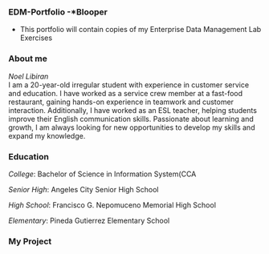 ### EDM-Portfolio -*Blooper
- This portfolio will contain copies of my Enterprise Data Management Lab Exercises
### About me
*Noel Libiran*  
I am a 20-year-old irregular student with experience in customer service and education. I have worked as a service crew member at a fast-food restaurant, gaining hands-on experience in teamwork and customer interaction. Additionally, I have worked as an ESL teacher, helping students improve their English communication skills. Passionate about learning and growth, I am always looking for new opportunities to develop my skills and expand my knowledge.
### Education   
*College*: Bachelor of Science in Information System(CCA

*Senior High*: Angeles City Senior High School

*High School*: Francisco G. Nepomuceno Memorial High School

*Elementary*: Pineda Gutierrez Elementary School
### My Project
